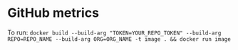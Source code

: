 # GitHub metrics

To run: `docker build --build-arg "TOKEN=YOUR_REPO_TOKEN" --build-arg REPO=REPO_NAME --build-arg ORG=ORG_NAME -t image . && docker run image`
